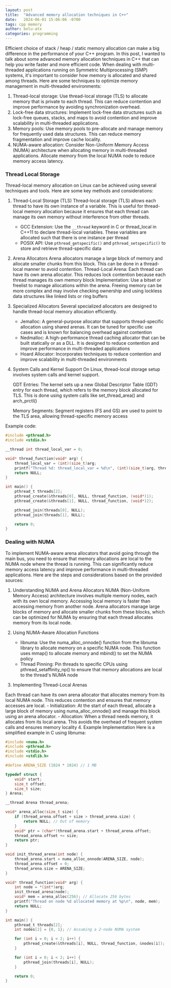 ```yaml
---
layout: post
title:  "Advanced memory allocation techniques in C++"
date:   2024-06-01 15:06:06 -0700
tags: cpp memory
author: bolu-atx
categories: programming
---
```


Efficient choice of stack / heap / static memory allocation can make a big difference in the performance of your C++ program. In this post, I wanted to talk about some advanced memory allocation techniques in C++ that can help you write faster and more efficient code.
When dealing with multi-threaded applications running on Symmetric Multiprocessing (SMP) systems, it's important to consider how memory is allocated and shared among threads. Here are some techniques to optimize memory management in multi-threaded environments:

1. Thread-local storage: Use thread-local storage (TLS) to allocate memory that is private to each thread. This can reduce contention and improve performance by avoiding synchronization overhead.
2. Lock-free data structures: Implement lock-free data structures such as lock-free queues, stacks, and maps to avoid contention and improve scalability in multi-threaded applications.
3. Memory pools: Use memory pools to pre-allocate and manage memory for frequently used data structures. This can reduce memory fragmentation and improve cache locality.
4. NUMA-aware allocation: Consider Non-Uniform Memory Access (NUMA) architecture when allocating memory in multi-threaded applications. Allocate memory from the local NUMA node to reduce memory access latency.

<!--more-->


### Thread Local Storage

Thread-local memory allocation on Linux can be achieved using several techniques and tools. Here are some key methods and considerations:

1. Thread-Local Storage (TLS)
Thread-local storage (TLS) allows each thread to have its own instance of a variable. This is useful for thread-local memory allocation because it ensures that each thread can manage its own memory without interference from other threads.

    - GCC Extension: Use the `__thread` keyword in C or thread_local in C++11 to declare thread-local variables. These variables are allocated such that there is one instance per thread
    - POSIX API: Use `pthread_getspecific()` and `pthread_setspecific()` to store and retrieve thread-specific data

2. Arena Allocators
Arena allocators manage a large block of memory and allocate smaller chunks from this block. This can be done in a thread-local manner to avoid contention.
Thread-Local Arena: Each thread can have its own arena allocator. This reduces lock contention because each thread manages its own memory block
Implementation: Use a bitset or freelist to manage allocations within the arena. Freeing memory can be more complex and may involve checking ownership and using lockless data structures like linked lists or ring buffers

3. Specialized Allocators
Several specialized allocators are designed to handle thread-local memory allocation efficiently.

    - Jemalloc: A general-purpose allocator that supports thread-specific allocation using shared arenas. It can be tuned for specific use cases and is known for balancing overhead against contention
    - Nedmalloc: A high-performance thread caching allocator that can be built statically or as a DLL. It is designed to reduce contention and improve performance in multi-threaded applications
    - Hoard Allocator: Incorporates techniques to reduce contention and improve scalability in multi-threaded environments

4. System Calls and Kernel Support
On Linux, thread-local storage setup involves system calls and kernel support.

    GDT Entries: The kernel sets up a new Global Descriptor Table (GDT) entry for each thread, which refers to the memory block allocated for TLS. This is done using system calls like set_thread_area() and arch_prctl()

    Memory Segments: Segment registers (FS and GS) are used to point to the TLS area, allowing thread-specific memory access

Example code:

```c
#include <pthread.h>
#include <stdio.h>

__thread int thread_local_var = 0;

void* thread_function(void* arg) {
    thread_local_var = (int)(size_t)arg;
    printf("Thread %d: thread_local_var = %d\n", (int)(size_t)arg, thread_local_var);
    return NULL;
}

int main() {
    pthread_t threads[2];
    pthread_create(&threads[0], NULL, thread_function, (void*)1);
    pthread_create(&threads[1], NULL, thread_function, (void*)2);

    pthread_join(threads[0], NULL);
    pthread_join(threads[1], NULL);

    return 0;
}

```

### Dealing with NUMA

To implement NUMA-aware arena allocators that avoid going through the main bus, you need to ensure that memory allocations are local to the NUMA node where the thread is running. This can significantly reduce memory access latency and improve performance in multi-threaded applications. Here are the steps and considerations based on the provided sources:

1. Understanding NUMA and Arena Allocators
    NUMA (Non-Uniform Memory Access) architecture involves multiple memory nodes, each with its own local memory. Accessing local memory is faster than accessing memory from another node. Arena allocators manage large blocks of memory and allocate smaller chunks from these blocks, which can be optimized for NUMA by ensuring that each thread allocates memory from its local node.

2. Using NUMA-Aware Allocation Functions
    - libnuma: Use the numa_alloc_onnode() function from the libnuma library to allocate memory on a specific NUMA node. This function uses mmap() to allocate memory and mbind() to set the NUMA policy
    - Thread Pinning: Pin threads to specific CPUs using pthread_setaffinity_np() to ensure that memory allocations are local to the thread's NUMA node

3. Implementing Thread-Local Arenas

Each thread can have its own arena allocator that allocates memory from its local NUMA node. This reduces contention and ensures that memory accesses are local.
    - Initialization: At the start of each thread, allocate a large block of memory using numa_alloc_onnode() and manage this block using an arena allocator.
    - Allocation: When a thread needs memory, it allocates from its local arena. This avoids the overhead of frequent system calls and ensures memory locality
4. Example Implementation
    Here is a simplified example in C using libnuma:


```c
#include <numa.h>
#include <pthread.h>
#include <stdio.h>
#include <stdlib.h>

#define ARENA_SIZE (1024 * 1024) // 1 MB

typedef struct {
    void* start;
    size_t offset;
    size_t size;
} Arena;

__thread Arena thread_arena;

void* arena_alloc(size_t size) {
    if (thread_arena.offset + size > thread_arena.size) {
        return NULL; // Out of memory
    }
    void* ptr = (char*)thread_arena.start + thread_arena.offset;
    thread_arena.offset += size;
    return ptr;
}

void init_thread_arena(int node) {
    thread_arena.start = numa_alloc_onnode(ARENA_SIZE, node);
    thread_arena.offset = 0;
    thread_arena.size = ARENA_SIZE;
}

void* thread_function(void* arg) {
    int node = *(int*)arg;
    init_thread_arena(node);
    void* mem = arena_alloc(256); // Allocate 256 bytes
    printf("Thread on node %d allocated memory at %p\n", node, mem);
    return NULL;
}

int main() {
    pthread_t threads[2];
    int nodes[2] = {0, 1}; // Assuming a 2-node NUMA system

    for (int i = 0; i < 2; i++) {
        pthread_create(&threads[i], NULL, thread_function, &nodes[i]);
    }

    for (int i = 0; i < 2; i++) {
        pthread_join(threads[i], NULL);
    }

    return 0;
}

```